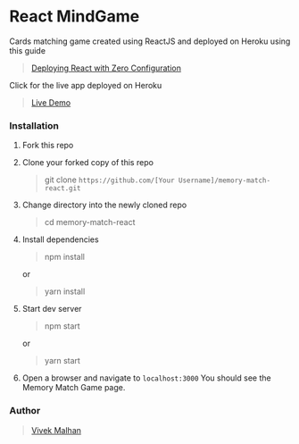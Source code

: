 # React MindGame

Cards matching game created using ReactJS and deployed on Heroku using this guide
> [Deploying React with Zero Configuration](https://blog.heroku.com/deploying-react-with-zero-configuration)

Click for the live app deployed on Heroku
> [Live Demo](https://arcane-shelf-25894.herokuapp.com/)

### Installation

1. Fork this repo

2. Clone your forked copy of this repo

   > git clone `https://github.com/[Your Username]/memory-match-react.git`

3. Change directory into the newly cloned repo

   > cd memory-match-react
     
4. Install dependencies

   > npm install

    or

   > yarn install

5. Start dev server

   > npm start

    or

   > yarn start

6. Open a browser and navigate to `localhost:3000` You should see the Memory Match Game page.

### Author

> [Vivek Malhan](https://github.com/docvvk)



